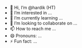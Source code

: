 - 👋 Hi, I’m @hardik (HT)
- 👀 I’m interested in ...
- 🌱 I’m currently learning ...
- 💞️ I’m looking to collaborate on ...
- 📫 How to reach me ...
- 😄 Pronouns: ...
- ⚡ Fun fact: ...

<!---
hardik-cloudus/hardik-cloudus is a ✨ special ✨ repository because its `README.md` (this file) appears on your GitHub profile.
You can click the Preview link to take a look at your changes.
--->
